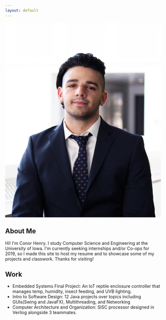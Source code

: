 ```yaml
---
layout: default
---
```

<img class="profile-picture" src="IMG_9777.jpg">

## About Me


Hi! I'm Conor Henry. I study Computer Science and Engineering at the University of Iowa. I'm currently seeking internships and/or Co-ops for 2019, so I made this site to host my resume and to showcase some of my projects and classwork. Thanks for visiting!

## Work

*  Embedded Systems Final Project: An IoT reptile enclosure controller that manages temp, humidity, insect feeding, and UVB lighting. 
*  Intro to Software Design: 12 Java projects over topics including GUIs(Swing and JavaFX), Multithreading, and Networking 
*  Computer Architecture and Organization: SISC processor designed in Verilog alongside 3 teammates.



